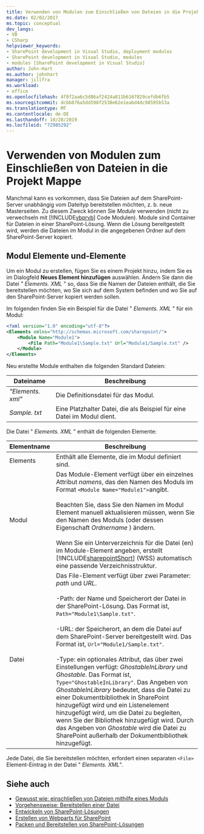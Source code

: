 ```yaml
---
title: Verwenden von Modulen zum Einschließen von Dateien in die Projekt Mappe | Microsoft-Dokumentation
ms.date: 02/02/2017
ms.topic: conceptual
dev_langs:
- VB
- CSharp
helpviewer_keywords:
- SharePoint development in Visual Studio, deployment modules
- SharePoint development in Visual Studio, modules
- modules [SharePoint development in Visual Studio]
author: John-Hart
ms.author: johnhart
manager: jillfra
ms.workload:
- office
ms.openlocfilehash: 4f8f2aa6c5d86af2424a811b6167829cefdb6fb5
ms.sourcegitcommit: dcbb876a5dd598f2538e62e1eabd4dc98595b53a
ms.translationtype: MT
ms.contentlocale: de-DE
ms.lasthandoff: 10/28/2019
ms.locfileid: "72985292"
---
```

# <a name="use-modules-to-include-files-in-the-solution"></a>Verwenden von Modulen zum Einschließen von Dateien in die Projekt Mappe
  Manchmal kann es vorkommen, dass Sie Dateien auf dem SharePoint-Server unabhängig vom Dateityp bereitstellen möchten, z. b. neue Masterseiten. Zu diesem Zweck können Sie *Module* verwenden (nicht zu verwechseln mit [!INCLUDE[vbprvb](../sharepoint/includes/vbprvb-md.md)] Code Modulen). Module sind Container für Dateien in einer SharePoint-Lösung. Wenn die Lösung bereitgestellt wird, werden die Dateien im Modul in die angegebenen Ordner auf dem SharePoint-Server kopiert.

## <a name="module-items-and-elements"></a>Modul Elemente und-Elemente
 Um ein Modul zu erstellen, fügen Sie es einem Projekt hinzu, indem Sie es im Dialogfeld **Neues Element hinzufügen** auswählen. Ändern Sie dann die Datei " *Elements. XML* " so, dass Sie die Namen der Dateien enthält, die Sie bereitstellen möchten, wo Sie sich auf dem System befinden und wo Sie auf den SharePoint-Server kopiert werden sollen.

 Im folgenden finden Sie ein Beispiel für die Datei " *Elements. XML* " für ein Modul:

```xml
<?xml version="1.0" encoding="utf-8"?>
<Elements xmlns="http://schemas.microsoft.com/sharepoint/">
    <Module Name="Module1">
        <File Path="Module1\Sample.txt" Url="Module1/Sample.txt" />
    </Module>
</Elements>

```

 Neu erstellte Module enthalten die folgenden Standard Dateien:

|Dateiname|Beschreibung|
|---------------|-----------------|
|*"Elements. xml"*|Die Definitionsdatei für das Modul.|
|*Sample. txt*|Eine Platzhalter Datei, die als Beispiel für eine Datei im Modul dient.|

 Die Datei " *Elements. XML* " enthält die folgenden Elemente:

|Elementname|Beschreibung|
|------------------|-----------------|
|Elements|Enthält alle Elemente, die im Modul definiert sind.|
|Modul|Das Module-Element verfügt über ein einzelnes Attribut *namens*, das den Namen des Moduls im Format `<Module Name="Module1">`angibt.<br /><br /> Beachten Sie, dass Sie den Namen im Modul Element manuell aktualisieren müssen, wenn Sie den Namen des Moduls (oder dessen Eigenschaft *Ordnername* ) ändern.<br /><br /> Wenn Sie ein Unterverzeichnis für die Datei (en) im Module-Element angeben, erstellt [!INCLUDE[sharepointShort](../sharepoint/includes/sharepointshort-md.md)] (WSS) automatisch eine passende Verzeichnisstruktur.|
|Datei|Das File-Element verfügt über zwei Parameter: *path* und *URL*.<br /><br /> -Path: der Name und Speicherort der Datei in der SharePoint-Lösung. Das Format ist, `Path="Module1\Sample.txt"`.<br /><br /> -URL: der Speicherort, an dem die Datei auf dem SharePoint-Server bereitgestellt wird. Das Format ist, `Url="Module1/Sample.txt"`.<br /><br /> -Type: ein optionales Attribut, das über zwei Einstellungen verfügt: *GhostableInLibrary* und *Ghostable*. Das Format ist, `Type="GhostableInLibrary"`. Das Angeben von *GhostableInLibrary* bedeutet, dass die Datei zu einer Dokumentbibliothek in SharePoint hinzugefügt wird und ein Listenelement hinzugefügt wird, um die Datei zu begleiten, wenn Sie der Bibliothek hinzugefügt wird. Durch das Angeben von *Ghostable* wird die Datei zu SharePoint außerhalb der Dokumentbibliothek hinzugefügt.|

 Jede Datei, die Sie bereitstellen möchten, erfordert einen separaten `<File>` Element-Eintrag in der Datei " *Elements. XML*".

## <a name="see-also"></a>Siehe auch
- [Gewusst wie: einschließen von Dateien mithilfe eines Moduls](../sharepoint/how-to-include-files-by-using-a-module.md)
- [Vorgehensweise: Bereitstellen einer Datei](/previous-versions/office/developer/sharepoint-2010/ms441170(v=office.14))
- [Entwickeln von SharePoint-Lösungen](../sharepoint/developing-sharepoint-solutions.md)
- [Erstellen von Webparts für SharePoint](../sharepoint/creating-web-parts-for-sharepoint.md)
- [Packen und Bereitstellen von SharePoint-Lösungen](../sharepoint/packaging-and-deploying-sharepoint-solutions.md)
